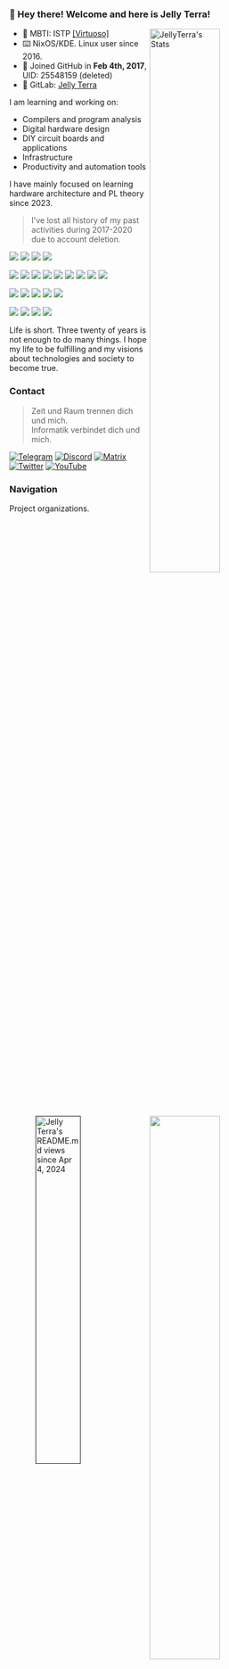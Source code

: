 ### 👏 Hey there! Welcome and here is Jelly Terra!

<a href="https://jellyterra.com"><img align="right" width="50%" title="JellyTerra's Stats" src="https://github-readme-stats.vercel.app/api?username=jellyterra&show_icons=true&theme=radical"/></a>
<a href="https://wakapi.jellyterra.com"><img align="right" width="50%" src="https://github-readme-stats.vercel.app/api/wakatime?username=jellyterra&api_domain=wakapi.jellyterra.com&bg_color=1A202C&title_color=2F855A&icon_color=2F855A&text_color=ffffff&custom_title=Wakapi%20Week%20Stats&layout=compact"/></a>

-   💙 MBTI: ISTP [\[Virtuoso\]](https://www.16personalities.com/istp-personality)
-   ⌨️ NixOS/KDE. Linux user since 2016.
-   👾 Joined GitHub in **Feb 4th, 2017**, UID: 25548159 (deleted)
-   🦊 GitLab: [Jelly Terra](https://gitlab.com/jellyterra)

I am learning and working on:

-   Compilers and program analysis
-   Digital hardware design
-   DIY circuit boards and applications
-   Infrastructure
-   Productivity and automation tools

I have mainly focused on learning hardware architecture and PL theory since 2023.

> I've lost all history of my past activities during 2017-2020 due to account deletion.

![](https://img.shields.io/badge/NixOS%20Linux-5277C3.svg?style=for-the-badge&logo=NixOS&logoColor=white)
![](https://img.shields.io/badge/KDE%20Plasma-1C94EB.svg?style=for-the-badge&logo=KDE&logoColor=white)
![](https://img.shields.io/badge/VSCodium-1C94EB.svg?style=for-the-badge&logo=VSCodium&logoColor=white)
![](https://img.shields.io/badge/IntelliJ%20IDEA-EA3C6B.svg?style=for-the-badge&logo=IntelliJIDEA&logoColor=white)

![](https://img.shields.io/badge/Vue-4FC08D.svg?style=for-the-badge&logo=Vuedotjs&logoColor=white)
![](https://img.shields.io/badge/TypeScript-3178C6.svg?style=for-the-badge&logo=TypeScript&logoColor=white)
![](https://img.shields.io/badge/Go-00A7D0.svg?style=for-the-badge&logo=Go&logoColor=white)
![](https://img.shields.io/badge/Kotlin-7F52FF.svg?style=for-the-badge&logo=Kotlin&logoColor=white)
![](https://img.shields.io/badge/OCaml-EC6813.svg?style=for-the-badge&logo=OCaml&logoColor=white)
![](https://img.shields.io/badge/Rust-FFC832.svg?style=for-the-badge&logo=Rust&logoColor=black)
![](https://img.shields.io/badge/C/C++-F34B7D.svg?style=for-the-badge&logo=CPlusPlus&logoColor=white)
![](https://img.shields.io/badge/Scala-D73222.svg?style=for-the-badge&logo=Scala&logoColor=white)
![](https://img.shields.io/badge/Julia-9558B2.svg?style=for-the-badge&logo=Julia&logoColor=white)

![](https://img.shields.io/badge/ArchLinux-1793D1.svg?style=for-the-badge&logo=ArchLinux&logoColor=white)
![](https://img.shields.io/badge/Fedora-51A2DA.svg?style=for-the-badge&logo=Fedora&logoColor=white)
![](https://img.shields.io/badge/Redis-FF4438.svg?style=for-the-badge&logo=Redis&logoColor=white)
![](https://img.shields.io/badge/Cloudflare-F38020.svg?style=for-the-badge&logo=Cloudflare&logoColor=white)
![](https://img.shields.io/badge/DigitalOcean-0080FF.svg?style=for-the-badge&logo=DigitalOcean&logoColor=white)


![](https://img.shields.io/badge/Xilinx%20Zynq-000000.svg?style=for-the-badge&logo=AMD&logoColor=white&logoSize=auto)
![](https://img.shields.io/badge/RISCV-283272.svg?style=for-the-badge&logo=RISC-V&logoColor=f5b213)
![](https://img.shields.io/badge/STM32-03234B.svg?style=for-the-badge&logo=STMicroelectronics&logoColor=white)
![](https://img.shields.io/badge/ESP32-E7352C.svg?style=for-the-badge&logo=Espressif&logoColor=white)

<a href="" target="_blank">
    <img align="right" width="40%" title="Jelly Terra's README.md views since Apr 4, 2024" src="https://count.getloli.com/get/@jellyterra?theme=moebooru/">
</a>

Life is short. Three twenty of years is not enough to do many things.
I hope my life to be fulfilling and my visions about technologies and society to become true.

### Contact

> Zeit und Raum trennen dich und mich.<br/>
> Informatik verbindet dich und mich.

[![Telegram](https://img.shields.io/badge/Telegram-26A5E4.svg?style=for-the-badge&logo=Telegram&logoColor=white)](https://t.me/jellyterra)
[![Discord](https://img.shields.io/badge/Discord-5865F2.svg?style=for-the-badge&logo=Discord&logoColor=white)](https://discord.gg/BHjax2qdWn)
[![Matrix](https://img.shields.io/badge/Matrix-000000.svg?style=for-the-badge&logo=Element&logoColor=white)](https://matrix.to/#/@jellyterra:gitter.im)
[![Twitter](https://img.shields.io/badge/Twitter-1D9BF0.svg?style=for-the-badge&logo=X&logoColor=white)](https://twitter.com/jellyterra)
[![YouTube](https://img.shields.io/badge/YouTube-FF0000.svg?style=for-the-badge&logo=YouTube&logoColor=white)](https://www.youtube.com/channel/UC_zuyydHhKA7AGrn4Sc1QeA)

<a href="https://wakatime.com/@jellyterra"><img align="right" width="50%" title="Jelly Terra's Wakatime" src="https://github-readme-stats.vercel.app/api/wakatime?username=jellyterra&layout=compact&custom_title=Wakatime%20Stats%20since%20Mar%2010%202024"/></a>

### Navigation

Project organizations.

| Name                                              | Description                            |
|---------------------------------------------------|----------------------------------------|
| [LangVM](https://github.com/langvm)               | Compiler infrastructure                |
| [JetERA](https://github.com/jetera-creative)      | Circuit board designs                  |
| [Symonarch](https://github.com/symonarch)         | Hardware designs                       |
| [Circuitrus](https://github.com/circuitrus)       | EDA                                    |
| [Holiday Paint](https://github.com/paint-board)   | Public canvas                          | 
| [AutoDNS](https://github.com/autodns)             | Centralized DNS management             | 
| [Dashanalytics](https://github.com/dashanalytics) | Web traffic analysis                   | 
| [Pagine](https://github.com/webpagine)            | Web generator (available and archived) |

### Sponsor

[![Open Collective](https://img.shields.io/badge/Open%20Collective-7FADF2.svg?style=for-the-badge&logo=OpenCollective&logoColor=white)](https://opencollective.com/jellyterra)

### Security Notices

- *8A4D 52DC 8F88 4F06* on Mar 1, 2024: GPG keypair lost, all commits signed with it are now marked "Unverified".
- *BF65 7865 AA3A BC32* on Mar 11, 2025: private key lost because I exported moved-to-card renewal private key to the same path of expired private key so it's overwritten and gone. **What a pity, I really love this key id sequence!**
- **E644 440D CB00 0C41** is the GPG key ***now in use***.

### Bookshelf

***The gears of fate begin to turn. And how it happens?***

[These](https://www.jellyterra.com) are the paper books I own below, which may reflect what I am intersted in different periods.

My reading has switched to e-books in **shadow libraries** to save costs since 2023.

- 📖 [ISBN](https://isbnsearch.org/isbn/9787115290366) 2017 Go语言编程
- 📖 [ISBN](https://isbnsearch.org/isbn/9787115452511) 2017 Go并发编程实战
- 📖 [ISBN](https://isbnsearch.org/isbn/9787115130228) 2018 C Primer Plus (5th Edition)<br/>^ primary school graduation gift from my teacher Zhang
- 📖 [ISBN](https://isbnsearch.org/isbn/9787111421900) 2018 Understainding the JVM: Advanced Features and Best Practices (2nd Edition)
- 📖 [ISBN](https://isbnsearch.org/isbn/9787508353944) 2018 Understanding the Linux Kernel (3rd Edition)
- 📖 [ISBN](https://isbnsearch.org/isbn/9787302231578) 2019 电子设计从零开始（第2版）<br/>^ gift from [@lizhirui](https://github.com/lizhirui) and his employer Wan
- 📖 [ISBN](https://isbnsearch.org/isbn/9787111575115) 2019 OpenGL Programming Guide (9th Edition)
- 📖 [ISBN](https://isbnsearch.org/isbn/9787111251217) 2019 Compilers: Principles, Techniques and Tools (2nd Edition)
- 📖 [ISBN](https://isbnsearch.org/isbn/9787121246142) 2020 Computer Graphics with OpenGL (4th Edition)
- 📖 [ISBN](https://isbnsearch.org/isbn/9787508386980) 2020 Tomcat: The Definitive Guide (2nd Edition)
- 📖 [ISBN](https://isbnsearch.org/isbn/9787121315589) 2021 印制电路板（PCB）设计技术与实践（第三版）
- 📖 [ISBN](https://isbnsearch.org/isbn/9787111544937) 2022 Computer Systems: A Programmer's Perspective (3rd Edition)
- 📖 [ISBN](https://isbnsearch.org/isbn/9787111631972) 2022 Gettings started with LLVM core libraries
- 📖 [ISBN](https://isbnsearch.org/isbn/9787111652144) 2023 Computer Organization and Design: The Hardware/Software Interface, RISC-V Edition (5th Edition)
- 📖 [ISBN](https://isbnsearch.org/isbn/9787115565693) 2024  Computer Architecture: A Quantitative Approach (6th Edition)
- 📖 [ISBN](https://isbnsearch.org/isbn/9787111697404) 2024 Pratical Foundations for Programming Languages (2nd Edition)
- 📖 [ISBN](https://isbnsearch.org/isbn/9787308249591) 2024 RISC-V CPU 芯片设计：香山源代码剖析<br/>^ got on the **RISC-V Summit China 2024** Day 2 activity **香山 Tutorial**
- 📖 [ISBN](https://isbnsearch.org/isbn/9787111302872) 2025 Database System Implementation (2nd Edition)

### lost+found

My first GitHub account was registered in 2017 for GitHub Pages.

Writing about my past, is my way of making peace with self, a way to comfort self.

[Here](https://www.jellyterra.com) are the ideas and repos I've **dropped** in the past. Most of them were just ideas and had not been fully implemented.

And all the passion came back again since 2023, which means a lot to me. New domains, fantastic mates, inspiring future ...

> It is a rebirth, a new beginning ...
